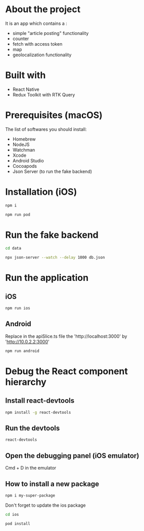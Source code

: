 # About the project 
It is an app which contains a : 
- simple "article posting" functionality
- counter
- fetch with access token 
- map
- geolocalization functionality 

# Built with 
- React Native
- Redux Toolkit with RTK Query

# Prerequisites (macOS)
The list of softwares you should install:
- Homebrew  
- NodeJS
- Watchman
- Xcode
- Android Studio
- Cocoapods
- Json Server (to run the fake backend)

# Installation (iOS)
```sh
npm i
```
```sh
npm run pod
```

# Run the fake backend
```sh
cd data
```
```sh
npx json-server --watch --delay 1000 db.json
```

# Run the application
## iOS
```sh
npm run ios
```

## Android
Replace in the apiSlice.ts file the 'http://localhost:3000' by 'http://10.0.2.2:3000'

```sh
npm run android
```

# Debug the  React component hierarchy
## Install react-devtools
```sh
npm install -g react-devtools
```
## Run the devtools
```sh
react-devtools
```
## Open the debugging panel (iOS emulator)
Cmd + D in the emulator

## How to install a new package
```sh
npm i my-super-package
```

Don't forget to update the ios package

```sh
cd ios
```
```sh
pod install
```
